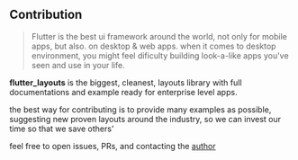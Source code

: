 ## Contribution
> Flutter is the best ui framework around the world, not only for mobile apps, but also. on desktop & web apps.
> when it comes to desktop environment, you might feel dificulty building look-a-like apps you've seen and use in your life.


**flutter_layouts** is the biggest, cleanest, layouts library with full documentations and example ready for enterprise level apps.

the best way for contributing is to provide many examples as possible, suggesting new proven layouts around the industry, so we can invest our time so that we save others'


feel free to open issues, PRs, and contacting the [author](https://github.com/softmarshmallow)
